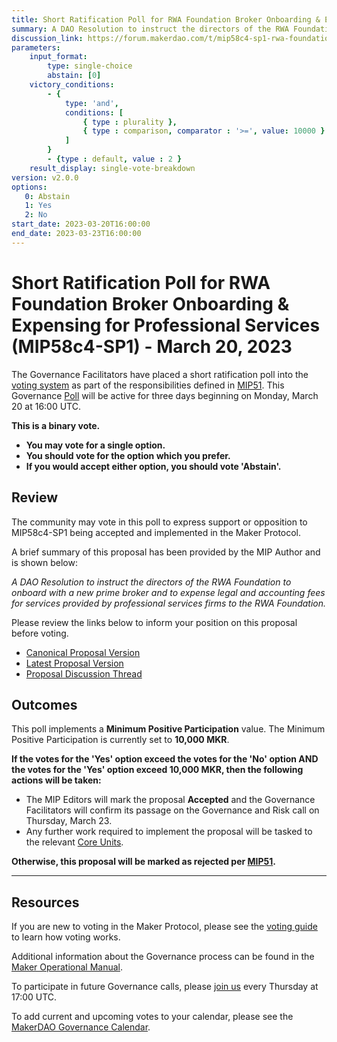 ```yaml
---
title: Short Ratification Poll for RWA Foundation Broker Onboarding & Expensing for Professional Services (MIP58c4-SP1) - March 20, 2023
summary: A DAO Resolution to instruct the directors of the RWA Foundation to onboard with a new prime broker and to expense legal and accounting fees for services provided by professional services firms to the RWA Foundation.
discussion_link: https://forum.makerdao.com/t/mip58c4-sp1-rwa-foundation-broker-onboarding-expensing-for-professional-services/19997
parameters:
    input_format:
        type: single-choice
        abstain: [0]
    victory_conditions:
        - {
            type: 'and',
            conditions: [
                { type : plurality },
                { type : comparison, comparator : '>=', value: 10000 }
            ]
        }
        - {type : default, value : 2 }
    result_display: single-vote-breakdown
version: v2.0.0
options:
   0: Abstain
   1: Yes
   2: No
start_date: 2023-03-20T16:00:00
end_date: 2023-03-23T16:00:00
---
```

# Short Ratification Poll for RWA Foundation Broker Onboarding & Expensing for Professional Services (MIP58c4-SP1) - March 20, 2023

The Governance Facilitators have placed a short ratification poll into the [voting system](https://vote.makerdao.com/polling) as part of the responsibilities defined in [MIP51](https://mips.makerdao.com/mips/details/MIP51). This Governance [Poll](https://manual.makerdao.com/governance/governance-cycle/weekly-governance-cycle#weekly-governance-cycle-definitions-mip16c1) will be active for three days beginning on Monday, March 20 at 16:00 UTC.

**This is a binary vote.**
- **You may vote for a single option.**
- **You should vote for the option which you prefer.**
- **If you would accept either option, you should vote 'Abstain'.**

## Review

The community may vote in this poll to express support or opposition to MIP58c4-SP1 being accepted and implemented in the Maker Protocol.

A brief summary of this proposal has been provided by the MIP Author and is shown below:

*A DAO Resolution to instruct the directors of the RWA Foundation to onboard with a new prime broker and to expense legal and accounting fees for services provided by professional services firms to the RWA Foundation.*

Please review the links below to inform your position on this proposal before voting.
* [Canonical Proposal Version](https://github.com/makerdao/mips/blob/d1a7c2ca8f013796bf579b241fd9b90e87fa1638/MIP58/MIP58c4-Subproposals/MIP58c4-SP1.md)
* [Latest Proposal Version](https://mips.makerdao.com/mips/details/MIP58c4SP1)
* [Proposal Discussion Thread](https://forum.makerdao.com/t/mip58c4-sp1-rwa-foundation-broker-onboarding-expensing-for-professional-services/19997)

## Outcomes

This poll implements a **Minimum Positive Participation** value. The Minimum Positive Participation is currently set to **10,000 MKR**.

**If the votes for the 'Yes' option exceed the votes for the 'No' option AND the votes for the 'Yes' option exceed 10,000 MKR, then the following actions will be taken:**
* The MIP Editors will mark the proposal **Accepted** and the Governance Facilitators will confirm its passage on the Governance and Risk call on Thursday, March 23.
* Any further work required to implement the proposal will be tasked to the relevant [Core Units](https://mips.makerdao.com/mips/details/MIP38#mip38c2-core-unit-state).

**Otherwise, this proposal will be marked as rejected per [MIP51](https://mips.makerdao.com/mips/details/MIP51#mip51c2-ratification-poll).**

---

## Resources

If you are new to voting in the Maker Protocol, please see the [voting guide](https://manual.makerdao.com/governance/voting-in-makerdao/on-chain-governance) to learn how voting works.

Additional information about the Governance process can be found in the [Maker Operational Manual](https://manual.makerdao.com).

To participate in future Governance calls, please [join us](https://forum.makerdao.com/tag/pubcall-:-governance-and-risk) every Thursday at 17:00 UTC.

To add current and upcoming votes to your calendar, please see the [MakerDAO Governance Calendar](https://manual.makerdao.com/makerdao/calendars/governance-calendar).
